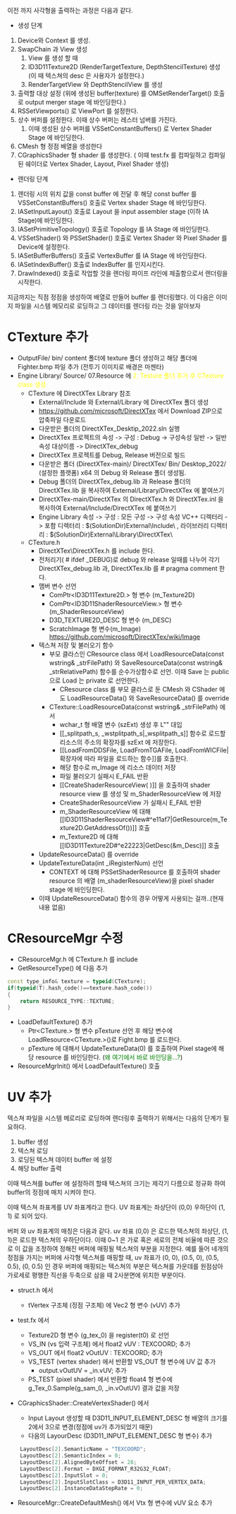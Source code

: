 이전 까지 사각형을 출력하는 과정은 다음과 같다.
- 생성 단계

1. Device와 Context 를 생성.
2. SwapChain 과 View 생성
	1. View 를 생성 할 때
	2. ID3D11Texture2D (RenderTargetTexture, DepthStencilTexture) 생성 (이 때 텍스쳐의 desc 은 사용자가 설정한다.)
	3. RenderTargetView 와 DepthStencilView 를 생성
3. 출력할 대상 설정 (위에 생성된 buffer(texture) 를 OMSetRenderTarget() 호출로 output merger stage 에 바인딩한다.)
4. RSSetViewports() 로 ViewPort 를 설정한다.
5. 상수 버퍼를 설정한다. 이때 상수 버퍼는 레스터 넘버를 가진다.
	1. 이때 생성된 상수 버퍼를 VSSetConstantBuffers() 로 Vertex Shader Stage 에 바인딩한다.
6. CMesh 형 정점 배열을 생성한다
7. CGraphicsShader 형 shader 를 생성한다. ( 이때 test.fx 를 컴파일하고 컴파일된 쉐이더로 Vertex Shader, Layout, Pixel Shader  생성)

- 렌더링 단계

1. 렌더링 시의 위치 값을 const buffer 에 전달 후 해당 const buffer 를 VSSetConstantBuffers() 호출로 Vertex shader Stage 에 바인딩한다.
2. IASetInputLayout() 호출로 Layout 을 input assembler stage (이하 IA Stage)에 바인딩한다.
3. IASetPrimitiveTopology() 호출로 Topology 를 IA Stage 에 바인딩한다.
4. VSSetShader() 와 PSSetShader() 호출로 Vertex Shader 와 Pixel Shader 를 Device에 설정한다.
5. IASetBufferBuffers() 호출로 VertexBuffer 를 IA Stage 에 바인딩한다.
6. IASetIndexBuffer() 호출로 IndexBuffer 를 인지시킨다.
7. DrawIndexed() 호출로 작업할 것을 렌더링 파이프 라인에 제출함으로서 렌더링을 시작한다.

지금까지는 직점 정점을 생성하여 배열로 만들어 buffer 를 렌더링했다. 
이 다음은 이미지 파일을 시스템 메모리로 로딩하고 그 데이터를 렌더링 라는 것을 알아보자
# CTexture 추가


- OutputFile/ bin/ content 폴더에 texture 폴더 생성하고 해당 폴더에 Fighter.bmp 파일 추가 (전투기 이미지로 배경은 마젠타)
- Engine Library/ Source/ 07.Resource 에 <span style="color: yellow">2. Testure 폴더 추가 후 CTexture class 생성</span>
	- CTexture 에 DirectXTex Library 참조
		- External/Include 와 External/Library 에 DirectXTex 폴더 생성
		- https://github.com/microsoft/DirectXTex 에서 Download ZIP으로 압축파일 다운로드
		- 다운받은 폴더의  DirectXTex_Desktip_2022.sln 실행
		- DirectXTex 프로젝트의 속성 -> 구성 : Debug -> 구성속성 일반 -> 일반속성 대상이름 -> DirectXTex_debug
		- DirectXTex 프로젝트를 Debug, Release 버전으로 빌드
		- 다운받은 폴더 (DirectXTex-main)/ DirectXTex/ Bin/ Desktop_2022/ (설정한 플랫폼) x64 의 Debug 와 Release 폴더 생성됨.
		- Debug 폴더의 DirectXTex_debug.lib 과 Release 폴더의 DirectXTex.lib 을 복사하여 External/Library/DirectXTex 에 붙여쓰기
		- DirectXTex-main/DirectXTex 의 DirectXTex.h 와 DirectXTex.inl 을 복사하여 External/Include/DirectXTex 에 붙여쓰기
		- Engine Library 속성 -> 구성 : 모든 구성 -> 구성 속성 VC++ 디렉터리 -> 포함 디렉터리 : $(SolutionDir)External\Include\ , 라이브러리 디렉터리 : $(SolutionDir)External\Library\DirectXTex\
	- CTexture.h
		- DirectXTex\DirectXTex.h 를 include 한다.
		- 전처리기( # ifdef _DEBUG)로 debug 와  release 일때를 나누어 각기 DirectXTex_debug.lib 과, DirectXTex.lib 를 # pragma comment 한다.
		- 맴버 변수 선언
			- ComPtr<ID3D11Texture2D.> 형 변수 (m_Texture2D)
			- ComPtr<ID3D11ShaderResourceView.> 형 변수 (m_ShaderResourceView)
			- D3D_TEXTURE2D_DESC 형 변수 (m_DESC)
			- ScratchImage 형 변수(m_Image) https://github.com/microsoft/DirectXTex/wiki/Image
		- 텍스쳐 저장 및 불러오기 함수
			- 부모 클라스인 CResource class 에서 LoadResourceData(const wstring& _strFilePath) 와 SaveResourceData(const wstring& _strRelativePath) 함수를 순수가상함수로 선언. 이때 Save 는 public 으로 Load 는 private 로 선언한다.
				- CResource class 를 부모 클라스로 둔 CMesh 와 CShader 에도 LoadResourceData() 와  SaveResourceData() 를 override
			- CTexture::LoadResourceData(const wstring& _strFilePath) 에서
				- wchar_t 형 배열 변수 (szExt) 생성 후 L"" 대입
				- [[_splitpath_s, _wstplitpath_s|_wsplitpath_s]] 함수로  로드할 리소스의 주소의 확장자를 szExt 에 저장한다.
				- [[LoadFromDDSFile, LoadFromTGAFile, LoadFromWICFile|확장자에 따라 파일을 로드하는 함수]]를 호출한다.
				- 해당 함수로 m_Image 에 리소스 데이터 저장
				- 파일 불러오기 실패시 E_FAIL 반환
				- [[CreateShaderResourceView( )]] 을 호출하여 shader resource view 를 생성 및 m_ShaderResourceView 에 저장
				- CreateShaderResourceView 가 실패시 E_FAIL 반환
				- m_ShaderResourceView 에 대해 [[ID3D11ShaderResourceView#^e11af7|GetResource(m_Texture2D.GetAddressOf())]] 호출
				- m_Texture2D 에 대해 [[ID3D11Texture2D#^e22223|GetDesc(&m_Desc)]] 호출
		- UpdateResourceData() 를  override
		- UpdateTextureData(int _iRegisterNum) 선언
			- CONTEXT 에 대해 PSSetShaderResource 를 호출하여 shader resource 의 배열 (m_shaderResourceView)을 pixel shader stage 에 바인딩한다.
		- <span style="color: ">이때 UpdateResourceData() 함수의 경우 어떻게 사용되는 걸까..(현재 내용 없음)</span>

# CResourceMgr 수정

- CResourceMgr.h 에 CTexture.h 를 include
- GetResourceType() 에 다음 추가
```c++
const type_info& texture = typeid(CTexture);
if(typeid(T).hash_code()==texture.hash_code())
{
	return RESOURCE_TYPE::TEXTURE;
}
```
- LoadDefaultTexture() 추가
	- Ptr<CTexture.> 형 변수 pTexture 선언 후 해당 변수에 LoadResource<CTexture.>()로 Fight.bmp 를 로드한다.
	- pTexture 에 대해서 UpdateTextureData(0) 를 호출하여 Pixel stage에 해당 resource 를 바인딩한다. (<span style="color: green">왜 여기에서 바로 바인딩을...?</span>)
- ResourceMgrInit() 에서 LoadDefaultTexture() 호출

# UV 추가

텍스쳐 파일을 시스템 메로리로 로딩하여 렌더링후 출력하기 위해서는 다음의 단계가 필요하다.
1. buffer 생성
2. 텍스쳐 로딩
3. 로딩된 텍스쳐 데이터 buffer 에 설정
4. 해당 buffer 출력

이때 텍스쳐를 buffer 에 설정하려 할때 텍스쳐의 크기는 제각기 다름으로 정규화 하여 buffer의 정점에 매치 시켜야 한다.

이때 텍스쳐 좌표계를 UV 좌표계라고 한다.
UV 좌표계는 좌상단이 (0,0)  우하단이 (1, 1) 로 되어 있다.

버퍼 와 uv 좌표계의 매칭은 다음과 같다.
uv 좌표 (0,0) 은 로드한 텍스쳐의 좌상단, (1, 1)은 로드한 텍스쳐의 우하단이다.
이때 0~1 은 가로 혹은 세로의 전체 비율에 따른 것으로 이 값을 조정하여 정해진 버퍼에 매핑될 텍스쳐의 부분을 지정한다.
예를 들어 네개의 정점을 가지는 버퍼에 사각형 텍스쳐를 매핑할 때, uv 좌표가 (0, 0), (0.5, 0), (0.5, 0.5), (0, 0.5) 인 경우 버퍼에 매핑되는 텍스쳐의 부분은 텍스쳐를 가운데를 원점삼아 가로세로 평행한 직선을 두축으로 삼을 때 2사분면에 위치한 부분이다.

- struct.h 에서 
	- tVertex 구조체 (정점 구조체) 에 Vec2 형 변수 (vUV) 추가

- test.fx 에서
	- Texture2D 형 변수 (g_tex_0) 을 register(t0) 로 선언
	- VS_IN (vs 입력 구조체) 에서 float2 vUV : TEXCOORD; 추가
	- VS_OUT 에서 float2 vOutUV : TEXCOORD; 추가
	- VS_TEST (vertex shader) 에서 반환할 VS_OUT 형 변수에 UV 값 추가
		- output.vOutUV = _in.vUV; 추가
	- PS_TEST (pixel shader) 에서  반환할 float4 형 변수에 g_Tex_0.Sample(g_sam_0, _in.vOutUV) 결과 값을 저장

- CGraphicsShader::CreateVertexShader() 에서
	- Input Layout 생성할 때 D3D11_INPUT_ELEMENT_DESC 형 배열의 크기를 2에서 3으로 변경(정점에 uv가 추가되었기 때문)
	- 다음의 LayourDesc (D3D11_INPUT_ELEMENT_DESC 형 변수) 추가
```c++
	LayoutDesc[2].SemanticName = "TEXCOORD";
	LayoutDesc[2].SemanticIndex = 0;
	LayoutDesc[2].AlignedByteOffset = 28;
	LayoutDesc[2].Format = DXGI_FORMAT_R32G32_FLOAT;
	LayoutDesc[2].InputSlot = 0;
	LayoutDesc[2].InputSlotClass = D3D11_INPUT_PER_VERTEX_DATA;
	LayoutDesc[2].InstanceDataStepRate = 0;
```

- ResourceMgr::CreateDefaultMesh() 에서 Vtx 형 변수에 vUV 요소 추가